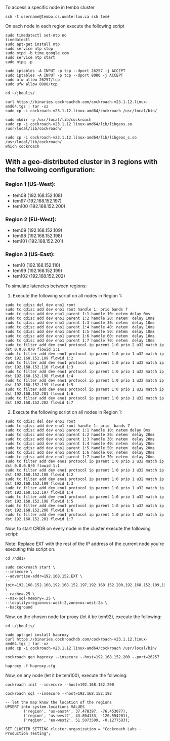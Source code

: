 To access a specific node in tembo cluster
```
ssh -t username@tembo.cs.uwaterloo.ca ssh tem#
```

On each node in each region execute the following script

```
sudo timedatectl set-ntp no
timedatectl
sudo apt-get install ntp
sudo service ntp stop
sudo ntpd -b time.google.com
sudo service ntp start
sudo ntpq -p

sudo iptables -A INPUT -p tcp --dport 26257 -j ACCEPT
sudo iptables -A INPUT -p tcp --dport 8080 -j ACCEPT
sudo ufw allow 26257/tcp
sudo ufw allow 8080/tcp

cd ~/jboulis/

curl https://binaries.cockroachdb.com/cockroach-v23.1.12.linux-amd64.tgz | tar -xz
sudo cp -i cockroach-v23.1.12.linux-amd64/cockroach /usr/local/bin/

sudo mkdir -p /usr/local/lib/cockroach
sudo cp -i cockroach-v23.1.12.linux-amd64/lib/libgeos.so /usr/local/lib/cockroach/

sudo cp -i cockroach-v23.1.12.linux-amd64/lib/libgeos_c.so /usr/local/lib/cockroach/
which cockroach
```

## With a geo-distributed cluster in 3 regions with the follwoing configuration:

### Region 1 (US-West):
- tem08 (192.168.152.108)
- tem97 (192.168.152.197)
- tem100 (192.168.152.200)

### Region 2 (EU-West):
- tem09 (192.168.152.109)
- tem98 (192.168.152.198)
- tem101 (192.168.152.201)

### Region 3 (US-East):
- tem10 (192.168.152.110)
- tem99 (192.168.152.199)
- tem102 (192.168.152.202)

To simulate latencies between regions:

1) Execute the following script on all nodes in Region 1:

```
sudo tc qdisc del dev eno1 root
sudo tc qdisc add dev eno1 root handle 1: prio bands 7
sudo tc qdisc add dev eno1 parent 1:1 handle 10: netem delay 0ms 
sudo tc qdisc add dev eno1 parent 1:2 handle 20: netem  delay 10ms
sudo tc qdisc add dev eno1 parent 1:3 handle 30: netem  delay 10ms
sudo tc qdisc add dev eno1 parent 1:4 handle 40: netem  delay 10ms
sudo tc qdisc add dev eno1 parent 1:5 handle 50: netem  delay 10ms
sudo tc qdisc add dev eno1 parent 1:6 handle 60: netem  delay 10ms
sudo tc qdisc add dev eno1 parent 1:7 handle 70: netem  delay 10ms
sudo tc filter add dev eno1 protocol ip parent 1:0 prio 2 u32 match ip dst 0.0.0.0/0 flowid 1:1
sudo tc filter add dev eno1 protocol ip parent 1:0 prio 1 u32 match ip dst 192.168.152.109 flowid 1:2
sudo tc filter add dev eno1 protocol ip parent 1:0 prio 1 u32 match ip dst 192.168.152.110 flowid 1:3
sudo tc filter add dev eno1 protocol ip parent 1:0 prio 1 u32 match ip dst 192.168.152.198 flowid 1:4
sudo tc filter add dev eno1 protocol ip parent 1:0 prio 1 u32 match ip dst 192.168.152.199 flowid 1:5
sudo tc filter add dev eno1 protocol ip parent 1:0 prio 1 u32 match ip dst 192.168.152.201 flowid 1:6
sudo tc filter add dev eno1 protocol ip parent 1:0 prio 1 u32 match ip dst 192.168.152.202 flowid 1:7
```

2) Execute the following script on all nodes in Region 1:

```
sudo tc qdisc del dev eno1 root
sudo tc qdisc add dev eno1 root handle 1: prio  bands 7
sudo tc qdisc add dev eno1 parent 1:1 handle 10: netem delay 0ms 
sudo tc qdisc add dev eno1 parent 1:2 handle 20: netem  delay 20ms
sudo tc qdisc add dev eno1 parent 1:3 handle 30: netem  delay 20ms
sudo tc qdisc add dev eno1 parent 1:4 handle 40: netem  delay 20ms
sudo tc qdisc add dev eno1 parent 1:5 handle 50: netem  delay 20ms
sudo tc qdisc add dev eno1 parent 1:6 handle 60: netem  delay 20ms
sudo tc qdisc add dev eno1 parent 1:7 handle 70: netem  delay 20ms
sudo tc filter add dev eno1 protocol ip parent 1:0 prio 2 u32 match ip dst 0.0.0.0/0 flowid 1:1
sudo tc filter add dev eno1 protocol ip parent 1:0 prio 1 u32 match ip dst 192.168.152.108 flowid 1:2
sudo tc filter add dev eno1 protocol ip parent 1:0 prio 1 u32 match ip dst 192.168.152.109 flowid 1:3
sudo tc filter add dev eno1 protocol ip parent 1:0 prio 1 u32 match ip dst 192.168.152.197 flowid 1:4
sudo tc filter add dev eno1 protocol ip parent 1:0 prio 1 u32 match ip dst 192.168.152.198 flowid 1:5
sudo tc filter add dev eno1 protocol ip parent 1:0 prio 1 u32 match ip dst 192.168.152.200 flowid 1:6
sudo tc filter add dev eno1 protocol ip parent 1:0 prio 1 u32 match ip dst 192.168.152.201 flowid 1:7
```

Now, to start CRDB on every node in the cluster execute the following script:

Note: Replace EXT with the rest of the IP address of the current node you're executing this script on.

```
cd /hdd1/

sudo cockroach start \
--insecure \
--advertise-addr=192.168.152.EXT \
--join=192.168.152.108,192.168.152.197,192.168.152.200,192.168.152.109,192.168.152.198,192.168.152.201,192.168.152.110,192.168.152.199,192.168.152.202 \
--cache=.25 \
--max-sql-memory=.25 \
--locality=region=us-west-2,zone=us-west-2a \
--background
```

Now, on the chosen node for proxy (let it be tem92), execute the following:

```
cd ~/jboulis/

sudo apt-get install haproxy
curl https://binaries.cockroachdb.com/cockroach-v23.1.12.linux-amd64.tgz | tar -xz
sudo cp -i cockroach-v23.1.12.linux-amd64/cockroach /usr/local/bin/

cockroach gen haproxy --insecure --host=192.168.152.200 --port=26257

haproxy -f haproxy.cfg
```


Now, on any node (let it be tem100), execute the follwoing:

```
cockroach init --insecure --host=192.168.152.200

cockroach sql --insecure --host=192.168.152.192

-- let the map know the location of the regions
UPSERT into system.locations VALUES
        ('region', 'us-east4', 37.478397, -76.453077),
        ('region', 'us-west2', 43.804133, -120.554201),
        ('region', 'eu-west2', 51.5073509, -0.1277583);

SET CLUSTER SETTING cluster.organization = "Cockroach Labs - Production Testing";
```

